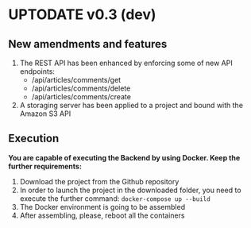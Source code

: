 # UPTODATE v0.3 (dev)

## New amendments and features

1. The REST API has been enhanced by enforcing some of new API endpoints:
   - /api/articles/comments/get
   - /api/articles/comments/delete
   - /api/articles/comments/create
2. A storaging server has been applied to a project and bound with the Amazon S3 API

## Execution

**You are capable of executing the Backend by using Docker. Keep the further requirements:**
1. Download the project from the Github repository
2. In order to launch the project in the downloaded folder, you need to execute the further command: `docker-compose up --build`
4. The Docker environment is going to be assembled
5. After assembling, please, reboot all the containers
